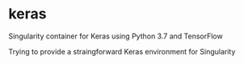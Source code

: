 # keras
Singularity container for Keras using Python 3.7 and TensorFlow

Trying to provide a straingforward Keras environment for Singularity
